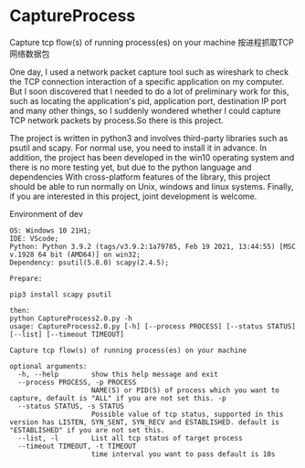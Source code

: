 # CaptureProcess
Capture tcp flow(s) of running process(es) on your machine
按进程抓取TCP网络数据包

One day, I used a network packet capture tool such as wireshark to check the TCP connection interaction of a specific application on my computer. But I soon discovered that I needed to do a lot of preliminary work for this, such as locating the application's pid, application port, destination IP port and many other things, so I suddenly wondered whether I could capture TCP network packets by process.So there is this project.

The project is written in python3 and involves third-party libraries such as psutil and scapy. For normal use, you need to install it in advance. In addition, the project has been developed in the win10 operating system and there is no more testing yet, but due to the python language and dependencies With cross-platform features of the library, this project should be able to run normally on Unix, windows and linux systems. Finally, if you are interested in this project, joint development is welcome.

Environment of dev

    OS: Windows 10 21H1;
    IDE: VScode;
    Python: Python 3.9.2 (tags/v3.9.2:1a79785, Feb 19 2021, 13:44:55) [MSC v.1928 64 bit (AMD64)] on win32;
    Dependency: psutil(5.8.0) scapy(2.4.5);

    Prepare:

    pip3 install scapy psutil

    then:
    python CaptureProcess2.0.py -h
    usage: CaptureProcess2.0.py [-h] [--process PROCESS] [--status STATUS] [--list] [--timeout TIMEOUT]

    Capture tcp flow(s) of running process(es) on your machine

    optional arguments:
      -h, --help        show this help message and exit
      --process PROCESS, -p PROCESS
                        NAME(S) or PID(S) of process which you want to capture, default is "ALL" if you are not set this. -p
      --status STATUS, -s STATUS
                        Possible value of tcp status, supported in this version has LISTEN, SYN_SENT, SYN_RECV and ESTABLISHED. default is "ESTABLISHED" if you are not set this.
      --list, -l        List all tcp status of target process
      --timeout TIMEOUT, -t TIMEOUT
                        time interval you want to pass default is 10s



